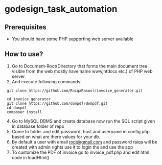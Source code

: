 # godesign_task_automation

## Prerequisites

* You should have some PHP supporting web server available

## How to use?

1. Go to Document-Root(Directory that forms the main document tree visible from the web mostly have name www,htdocs etc.) of PHP web server.
3. And execute following commands:
```
 git clone https://github.com/RaiqaRasool/invoice_generator.git
 
 cd invoice_generator
 git clone https://github.com/dompdf/dompdf.git
 cd dompdf
 composer install

```
4. Go to MySQL DBMS and create database now run the SQL script given in database folder of repo
5. Come to folder and edit password, host and username in config.php based on what are there values for your db.
6. By default a user with email root@gmail.com and password raiqa will be created with admin rights use it to   login the and use the app
7. To customize the PDF of invoice go to invoice_pdf.php and edit html code in loadHtml()
